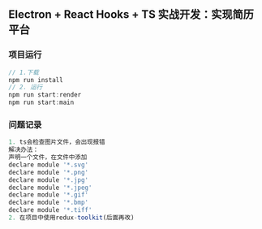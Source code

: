 ## Electron + React Hooks + TS 实战开发：实现简历平台

### 项目运行

```js
// 1.下载
npm run install
// 2. 运行
npm run start:render
npm run start:main
```
### 问题记录
```js
1. ts会检查图片文件，会出现报错
解决办法：
声明一个文件，在文件中添加
declare module '*.svg'
declare module '*.png'
declare module '*.jpg'
declare module '*.jpeg'
declare module '*.gif'
declare module '*.bmp'
declare module '*.tiff'
2. 在项目中使用redux-toolkit(后面再改)
```

